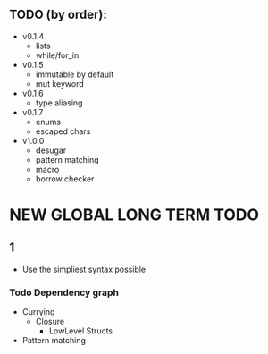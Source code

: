 
## TODO (by order):

- v0.1.4
    - lists
    - while/for_in
- v0.1.5
    - immutable by default
    - mut keyword
- v0.1.6
    - type aliasing
- v0.1.7
    - enums
    - escaped chars
- v1.0.0
    - desugar
    - pattern matching
    - macro
    - borrow checker

# NEW GLOBAL LONG TERM TODO

## 1
  - Use the simpliest syntax possible


### Todo Dependency graph
  - Currying
    - Closure
        - LowLevel Structs
  - Pattern matching


